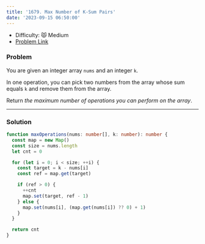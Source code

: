 ```yaml
---
title: '1679. Max Number of K-Sum Pairs'
date: '2023-09-15 06:50:00'
---
```


- Difficulty: 😾 Medium
- [Problem Link](https://leetcode.com/problems/max-number-of-k-sum-pairs/description/?envType=study-plan-v2&envId=leetcode-75)

### Problem

You are given an integer array `nums` and an integer `k`.

In one operation, you can pick two numbers from the array whose sum equals `k` and remove them from the array.

Return _the maximum number of operations you can perform on the array_.

---

### Solution

```ts
function maxOperations(nums: number[], k: number): number {
  const map = new Map()
  const size = nums.length
  let cnt = 0

  for (let i = 0; i < size; ++i) {
    const target = k - nums[i]
    const ref = map.get(target)

    if (ref > 0) {
      ++cnt
      map.set(target, ref - 1)
    } else {
      map.set(nums[i], (map.get(nums[i]) ?? 0) + 1)
    }
  }

  return cnt
}
```
